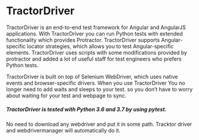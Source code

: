 # TractorDriver 
TractorDriver is an end-to-end test framework for Angular and AngularJS applications. 
With TractorDriver you can run Python tests with extended functionality which provides Protractor. 
TractorDriver supports Angular-specific locator strategies, which allows you to test Angular-specific elements.
TractorDriver uses scripts with some modifications provided by protractor and added a lot of useful staff for test engineers who prefers Python tests.

TractorDriver is built on top of Selenium WebDriver, which uses native events and browser-specific drivers.
When you use TractorDriver You no longer need to add waits and sleeps to your test. 
so you don’t have to worry about waiting for your test and webpage to sync.

##### TractorDriver is tested with Python 3.6 and 3.7 by using pytest. 
No need to download any webdriver and put it in some path. Tracktor driver and webdrivermanager will automatically do it.
